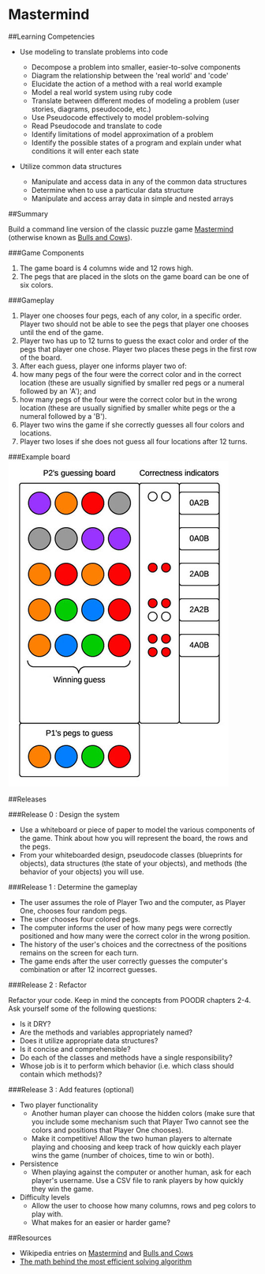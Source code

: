 # Mastermind

##Learning Competencies

* Use modeling to translate problems into code
  * Decompose a problem into smaller, easier-to-solve components
  * Diagram the relationship between the 'real world' and 'code'
  * Elucidate the action of a method with a real world example
  * Model a real world system using ruby code
  * Translate between different modes of modeling a problem (user stories, diagrams, pseudocode, etc.)
  * Use Pseudocode effectively to model problem-solving
  * Read Pseudocode and translate to code
  * Identify limitations of model approximation of a problem
  * Identify the possible states of a program and explain under what conditions it will enter each state

* Utilize common data structures
  * Manipulate and access data in any of the common data structures
  * Determine when to use a particular data structure
  * Manipulate and access array data in simple and nested arrays

##Summary

Build a command line version of the classic puzzle game [Mastermind](https://en.wikipedia.org/wiki/Mastermind_(board_game)) (otherwise known as [Bulls and Cows](https://en.wikipedia.org/wiki/Bulls_and_cows)).

###Game Components
1. The game board is 4 columns wide and 12 rows high.
2. The pegs that are placed in the slots on the game board can be one of six colors.

###Gameplay
1. Player one chooses four pegs, each of any color, in a specific order. Player two should not be able to see the pegs that player one chooses until the end of the game.
2. Player two has up to 12 turns to guess the exact color and order of the pegs that player one chose. Player two places these pegs in the first row of the board.
3. After each guess, player one informs player two of:
  1. how many pegs of the four were the correct color and in the correct location (these are usually signified by smaller red pegs or a numeral followed by an 'A'); and
  2. how many pegs of the four were the correct color but in the wrong location (these are usually signified by smaller white pegs or the a numeral followed by a 'B').
4. Player two wins the game if she correctly guesses all four colors and locations.
5. Player two loses if she does not guess all four locations after 12 turns.

###Example board
![Mastermind Board Example](mastermind_example.jpg "Mastermind Board Example")

##Releases

###Release 0 : Design the system

- Use a whiteboard or piece of paper to model the various components of the game. Think about how you will represent the board, the rows and the pegs.
- From your whiteboarded design, pseudocode classes (blueprints for objects), data structures (the state of your objects), and methods (the behavior of your objects) you will use.

###Release 1 :  Determine the gameplay

- The user assumes the role of Player Two and the computer, as Player One, chooses four random pegs.
- The user chooses four colored pegs.
- The computer informs the user of how many pegs were correctly positioned and how many were the correct color in the wrong position.
- The history of the user's choices and the correctness of the positions remains on the screen for each turn.
- The game ends after the user correctly guesses the computer's combination or after 12 incorrect guesses.

###Release 2 :  Refactor

Refactor your code. Keep in mind the concepts from POODR chapters 2-4. Ask yourself some of the following questions:

- Is it DRY?
- Are the methods and variables appropriately named?
- Does it utilize appropriate data structures?
- Is it concise and comprehensible?
- Do each of the classes and methods have a single responsibility?
- Whose job is it  to perform which behavior (i.e. which class should contain which methods)?

###Release 3 : Add features (optional)

- Two player functionality
  - Another human player can choose the hidden colors (make sure that you include some mechanism such that Player Two cannot see the colors and positions that Player One chooses).
  - Make it competitive! Allow the two human players to alternate playing and choosing and keep track of how quickly each player wins the game (number of choices, time to win or both).
- Persistence
  - When playing against the computer or another human, ask for each player's username. Use a CSV file to rank players by how quickly they win the game.
- Difficulty levels
  - Allow the user to choose how many columns, rows and peg colors to play with.
  - What makes for an easier or harder game?

##Resources
* Wikipedia entries on [Mastermind](https://en.wikipedia.org/wiki/Mastermind_(board_game)) and [Bulls and Cows](https://en.wikipedia.org/wiki/Bulls_and_cows)
* [The math behind the most efficient solving algorithm](http://mathworld.wolfram.com/Mastermind.html)

